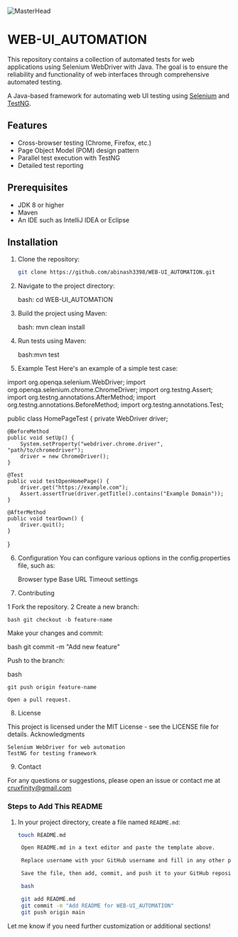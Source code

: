 ![MasterHead](https://digitalmarketingtrends.in/wp-content/uploads/2018/03/Automate-Your-Marketing-Processes-GIFs.gif)
# WEB-UI_AUTOMATION
This repository contains a collection of automated tests for web applications using Selenium WebDriver with Java. The goal is to ensure the reliability and functionality of web interfaces through comprehensive automated testing.


A Java-based framework for automating web UI testing using [Selenium](https://www.selenium.dev/) and [TestNG](https://testng.org/).

## Features

- Cross-browser testing (Chrome, Firefox, etc.)
- Page Object Model (POM) design pattern
- Parallel test execution with TestNG
- Detailed test reporting

## Prerequisites

- JDK 8 or higher
- Maven
- An IDE such as IntelliJ IDEA or Eclipse

## Installation

1. Clone the repository:
   ```bash
   git clone https://github.com/abinash3398/WEB-UI_AUTOMATION.git

2.  Navigate to the project directory:

      bash: cd WEB-UI_AUTOMATION

3.  Build the project using Maven:

      bash: mvn clean install

4.  Run tests using Maven:

      bash:mvn test

5.  Example Test
Here's an example of a simple test case:

import org.openqa.selenium.WebDriver;
import org.openqa.selenium.chrome.ChromeDriver;
import org.testng.Assert;
import org.testng.annotations.AfterMethod;
import org.testng.annotations.BeforeMethod;
import org.testng.annotations.Test;

public class HomePageTest {
    private WebDriver driver;

    @BeforeMethod
    public void setUp() {
        System.setProperty("webdriver.chrome.driver", "path/to/chromedriver");
        driver = new ChromeDriver();
    }

    @Test
    public void testOpenHomePage() {
        driver.get("https://example.com");
        Assert.assertTrue(driver.getTitle().contains("Example Domain"));
    }

    @AfterMethod
    public void tearDown() {
        driver.quit();
    }
}

6.  Configuration
You can configure various options in the config.properties file, such as:

    Browser type
    Base URL
    Timeout settings

7.  Contributing

   1 Fork the repository.
   2 Create a new branch:

    bash git checkout -b feature-name

Make your changes and commit:

bash git commit -m "Add new feature"

Push to the branch:

bash

    git push origin feature-name

    Open a pull request.

8.  License
   
This project is licensed under the MIT License - see the LICENSE file for details.
Acknowledgments

    Selenium WebDriver for web automation
    TestNG for testing framework

9.  Contact

For any questions or suggestions, please open an issue or contact me at cruxfinity@gmail.com


### Steps to Add This README

1. In your project directory, create a file named `README.md`:
   ```bash
   touch README.md

    Open README.md in a text editor and paste the template above.

    Replace username with your GitHub username and fill in any other project-specific details.

    Save the file, then add, commit, and push it to your GitHub repository:

    bash

    git add README.md
    git commit -m "Add README for WEB-UI_AUTOMATION"
    git push origin main

Let me know if you need further customization or additional sections!


